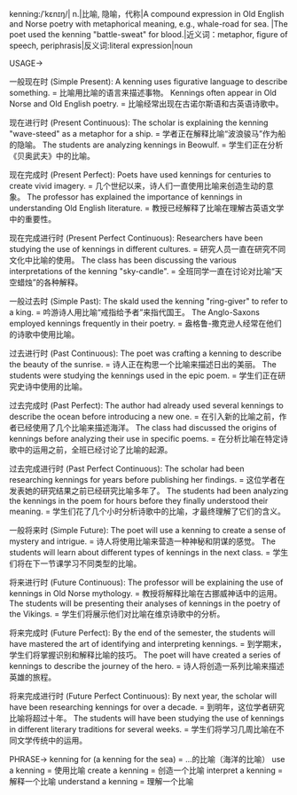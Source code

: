 kenning:/ˈkɛnɪŋ/| n.|比喻, 隐喻，代称|A compound expression in Old English and Norse poetry with metaphorical meaning, e.g., whale-road for sea. |The poet used the kenning "battle-sweat" for blood.|近义词：metaphor, figure of speech, periphrasis|反义词:literal expression|noun


USAGE->

一般现在时 (Simple Present):
A kenning uses figurative language to describe something. = 比喻用比喻的语言来描述事物。
Kennings often appear in Old Norse and Old English poetry. = 比喻经常出现在古诺尔斯语和古英语诗歌中。

现在进行时 (Present Continuous):
The scholar is explaining the kenning "wave-steed" as a metaphor for a ship. = 学者正在解释比喻“波浪骏马”作为船的隐喻。
The students are analyzing kennings in Beowulf. = 学生们正在分析《贝奥武夫》中的比喻。

现在完成时 (Present Perfect):
Poets have used kennings for centuries to create vivid imagery. =  几个世纪以来，诗人们一直使用比喻来创造生动的意象。
The professor has explained the importance of kennings in understanding Old English literature. =  教授已经解释了比喻在理解古英语文学中的重要性。

现在完成进行时 (Present Perfect Continuous):
Researchers have been studying the use of kennings in different cultures. = 研究人员一直在研究不同文化中比喻的使用。
The class has been discussing the various interpretations of the kenning "sky-candle". =  全班同学一直在讨论对比喻“天空蜡烛”的各种解释。


一般过去时 (Simple Past):
The skald used the kenning "ring-giver" to refer to a king. =  吟游诗人用比喻“戒指给予者”来指代国王。
The Anglo-Saxons employed kennings frequently in their poetry. =  盎格鲁-撒克逊人经常在他们的诗歌中使用比喻。

过去进行时 (Past Continuous):
The poet was crafting a kenning to describe the beauty of the sunrise. =  诗人正在构思一个比喻来描述日出的美丽。
The students were studying the kennings used in the epic poem. =  学生们正在研究史诗中使用的比喻。

过去完成时 (Past Perfect):
The author had already used several kennings to describe the ocean before introducing a new one. =  在引入新的比喻之前，作者已经使用了几个比喻来描述海洋。
The class had discussed the origins of kennings before analyzing their use in specific poems. =  在分析比喻在特定诗歌中的运用之前，全班已经讨论了比喻的起源。

过去完成进行时 (Past Perfect Continuous):
The scholar had been researching kennings for years before publishing her findings. =  这位学者在发表她的研究结果之前已经研究比喻多年了。
The students had been analyzing the kennings in the poem for hours before they finally understood their meaning. =  学生们花了几个小时分析诗歌中的比喻，才最终理解了它们的含义。


一般将来时 (Simple Future):
The poet will use a kenning to create a sense of mystery and intrigue. =  诗人将使用比喻来营造一种神秘和阴谋的感觉。
The students will learn about different types of kennings in the next class. =  学生们将在下一节课学习不同类型的比喻。

将来进行时 (Future Continuous):
The professor will be explaining the use of kennings in Old Norse mythology. =  教授将解释比喻在古挪威神话中的运用。
The students will be presenting their analyses of kennings in the poetry of the Vikings. =  学生们将展示他们对比喻在维京诗歌中的分析。

将来完成时 (Future Perfect):
By the end of the semester, the students will have mastered the art of identifying and interpreting kennings. =  到学期末，学生们将掌握识别和解释比喻的技巧。
The poet will have created a series of kennings to describe the journey of the hero. =  诗人将创造一系列比喻来描述英雄的旅程。

将来完成进行时 (Future Perfect Continuous):
By next year, the scholar will have been researching kennings for over a decade. =  到明年，这位学者研究比喻将超过十年。
The students will have been studying the use of kennings in different literary traditions for several weeks. =  学生们将学习几周比喻在不同文学传统中的运用。


PHRASE->
kenning for (a kenning for the sea) = ...的比喻（海洋的比喻）
use a kenning = 使用比喻
create a kenning = 创造一个比喻
interpret a kenning = 解释一个比喻
understand a kenning = 理解一个比喻


